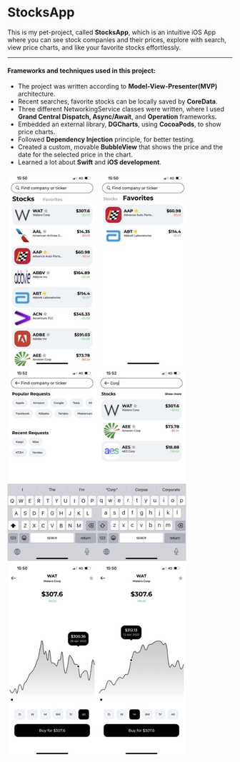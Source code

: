 # StocksApp
This is my pet-project, called **StocksApp**, which is an intuitive iOS App where you can see stock companies and their prices, explore with search, view price charts, and like your favorite stocks effortlessly.
____
#### Frameworks and techniques used in this project: ####
* The project was written according to **Model-View-Presenter(MVP)** architecture.
* Recent searches, favorite stocks can be locally saved by **CoreData**.
* Three different NetworkingService classes were written, where I used **Grand Central Dispatch, Async/Await**, and **Operation** frameworks.
* Embedded an external library, **DGCharts**, using **CocoaPods**, to show price charts.
* Followed **Dependency Injection** principle, for better testing.
* Created a custom, movable **BubbleView** that shows the price and the date for the selected price in the chart.
* Learned a lot about **Swift** and **iOS development**.

<img width="200" alt="photo_2024-01-14 15.00.02.jpeg" src="https://github.com/batrinho/StocksApp/blob/main/StocksApp/Screenshots/photo_2024-01-14%2015.00.02.jpeg"> <img width="200" alt="photo_2024-01-14 15.00.04.jpeg" src="https://github.com/batrinho/StocksApp/blob/main/StocksApp/Screenshots/photo_2024-01-14%2015.00.04.jpeg"><img width="200" alt="photo_2024-01-14 15.00.01.jpeg" src="https://github.com/batrinho/StocksApp/blob/main/StocksApp/Screenshots/photo_2024-01-14%2015.00.01.jpeg"><img width="200" alt="photo_2024-01-14 14.59.59.jpeg" src="https://github.com/batrinho/StocksApp/blob/main/StocksApp/Screenshots/photo_2024-01-14%2014.59.59.jpeg"><img width="200" alt="photo_2024-01-14 15.00.03.jpeg" src="https://github.com/batrinho/StocksApp/blob/main/StocksApp/Screenshots/photo_2024-01-14%2015.00.03.jpeg"><img width="200" alt="photo_2024-01-14 15.00.00.jpeg" src="https://github.com/batrinho/StocksApp/blob/main/StocksApp/Screenshots/photo_2024-01-14%2015.00.00.jpeg">
